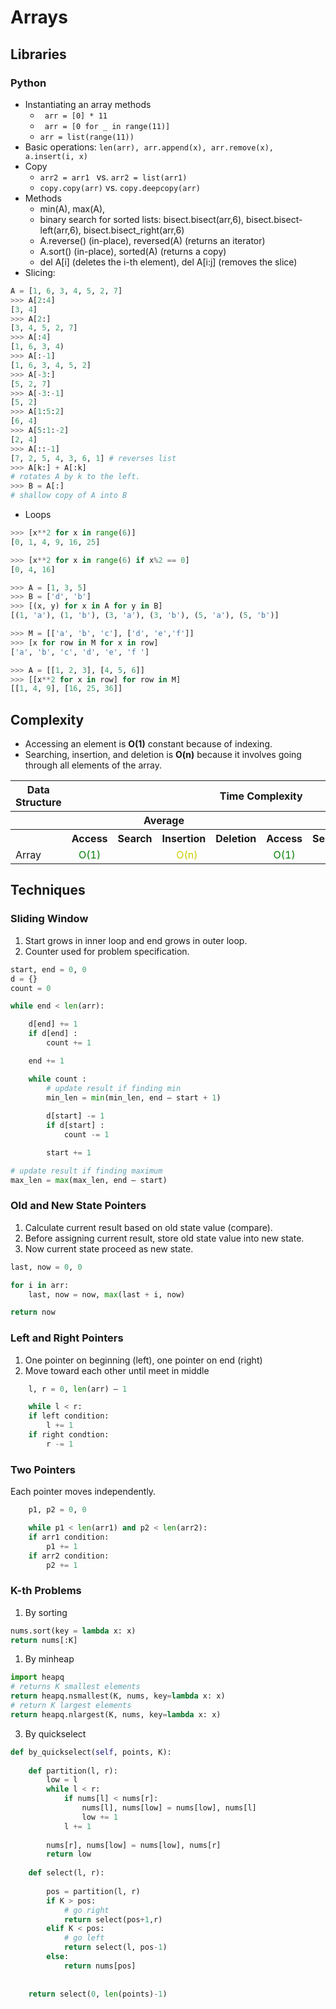 # Arrays

## Libraries
### Python
- Instantiating an array methods
  - ``` arr = [0] * 11```
  - ``` arr = [0 for _ in range(11)]```
  - ``` arr = list(range(11)) ```
- Basic operations: ```len(arr), arr.append(x), arr.remove(x), a.insert(i, x)```
- Copy
  - ```arr2 = arr1 ``` vs. ```arr2 = list(arr1) ```
  - ```copy.copy(arr)``` vs. ```copy.deepcopy(arr) ```
- Methods
  - min(A), max(A), 
  - binary search for sorted lists: bisect.bisect(arr,6), bisect.bisect-left(arr,6), bisect.bisect_right(arr,6)
  - A.reverse() (in-place), reversed(A) (returns an iterator)
  - A.sort() (in-place), sorted(A) (returns a copy)
  - del A[i] (deletes the i-th element), del A[i:j] (removes the slice)
- Slicing: 
```python 
A = [1, 6, 3, 4, 5, 2, 7]
>>> A[2:4]
[3, 4]
>>> A[2:]
[3, 4, 5, 2, 7]
>>> A[:4]
[1, 6, 3, 4)
>>> A[:-1]
[1, 6, 3, 4, 5, 2]
>>> A[-3:]
[5, 2, 7]
>>> A[-3:-1]
[5, 2]
>>> A[1:5:2]
[6, 4]
>>> A[5:1:-2]
[2, 4]
>>> A[::-1]
[7, 2, 5, 4, 3, 6, 1] # reverses list
>>> A[k:] + A[:k] 
# rotates A by k to the left.
>>> B = A[:]
# shallow copy of A into B
```
- Loops
```python
>>> [x**2 for x in range(6)]
[0, 1, 4, 9, 16, 25]

>>> [x**2 for x in range(6) if x%2 == 0]
[0, 4, 16]

>>> A = [1, 3, 5]
>>> B = ['d', 'b']
>>> [(x, y) for x in A for y in B]
[(1, 'a'), (1, 'b'), (3, 'a'), (3, 'b'), (5, 'a'), (5, 'b')]

>>> M = [['a', 'b', 'c'], ['d', 'e','f']]
>>> [x for row in M for x in row]
['a', 'b', 'c', 'd', 'e', 'f ']

>>> A = [[1, 2, 3], [4, 5, 6]]
>>> [[x**2 for x in row] for row in M]
[[1, 4, 9], [16, 25, 36]]
```

## Complexity
- Accessing an element is **O(1)** constant because of indexing.
- Searching, insertion, and deletion is **O(n)** because it involves going through all elements of the array.
   
<table>
    <tbody><tr>
      <th>Data Structure</th>
      <th colspan="8">Time Complexity</th>
      <th>Space Complexity</th>
    </tr>
    <tr>
      <th></th>
      <th colspan="4">Average</th>
      <th colspan="4">Worst</th>
      <th>Worst</th>
    </tr>
    <tr>
      <th></th>
      <th>Access</th>
      <th>Search</th>
      <th>Insertion</th>
      <th>Deletion</th>
      <th>Access</th>
      <th>Search</th>
      <th>Insertion</th>
      <th>Deletion</th>
      <th></th>
    </tr>
    <tr>
      <td>Array</td>
      <td align="center" style="color:green">O(1)</td>
      <td align="center" colspan = "3" style="color:#CCCC00">O(n)</td>
      <td align="center" style="color:green">O(1)</td>
      <td align="center" colspan = "3" style="color:#CCCC00">O(n)</td>
      <td align="center" style="color:#CCCC00">O(n)</td>
    </tr>
</tbody></table>

## Techniques
### Sliding Window
1. Start grows in inner loop and end grows in outer loop.
2. Counter used for problem specification.

```python
start, end = 0, 0
d = {}
count = 0

while end < len(arr):

    d[end] += 1
    if d[end] :
        count += 1

    end += 1

    while count :
        # update result if finding min
        min_len = min(min_len, end – start + 1)
        
        d[start] -= 1
        if d[start] :
            count -= 1

        start += 1

# update result if finding maximum
max_len = max(max_len, end – start)
```

### Old and New State Pointers
1.	Calculate current result based on old state value (compare).
2.	Before assigning current result, store old state value into new state.
3.	Now current state proceed as new state.

```python
last, now = 0, 0

for i in arr:
    last, now = now, max(last + i, now)

return now
```

### Left and Right Pointers
1.	One pointer on beginning (left), one pointer on end (right)
2.	Move toward each other until meet in middle
```python
    l, r = 0, len(arr) – 1

    while l < r:
    if left condition:
        l += 1
    if right condtion:
        r -= 1
```

### Two Pointers
Each pointer moves independently.
```python
    p1, p2 = 0, 0

    while p1 < len(arr1) and p2 < len(arr2):
    if arr1 condition:
        p1 += 1
    if arr2 condition:
        p2 += 1
```

### K-th Problems
1. By sorting
```python
nums.sort(key = lambda x: x)
return nums[:K]
```    

1. By minheap
```python
import heapq
# returns K smallest elements
return heapq.nsmallest(K, nums, key=lambda x: x)
# return K largest elements 
return heapq.nlargest(K, nums, key=lambda x: x) 
```

3. By quickselect
```python  
def by_quickselect(self, points, K):
  
    def partition(l, r):
        low = l
        while l < r:
            if nums[l] < nums[r]:
                nums[l], nums[low] = nums[low], nums[l]
                low += 1
            l += 1
        
        nums[r], nums[low] = nums[low], nums[r]
        return low
        
    def select(l, r):
        
        pos = partition(l, r)
        if K > pos:
            # go right
            return select(pos+1,r)
        elif K < pos:
            # go left
            return select(l, pos-1)
        else:
            return nums[pos]
        
        
    return select(0, len(points)-1)
```
